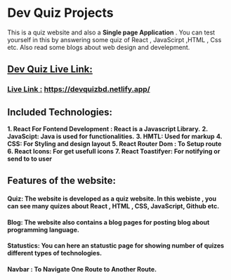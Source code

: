 # Dev Quiz Projects

This is a quiz website and also a **Single page Application** . You can test
yourself in this by answering some quiz of React , JavaScirpt ,HTML , Css etc.
Also read some blogs about web design and develepment.

## [Dev Quiz Live Link:](https://devquizbd.netlify.app/)

### [Live Link :](https://devquizbd.netlify.app/) https://devquizbd.netlify.app/

## Included Technologies:

**1. React For Fontend Development : React is a Javascript Library.** **2.
JavaScipt: Java is used for functionalities.** **3. HMTL: Used for markup** **4.
CSS: For Styling and design layout** **5. React Router Dom : To Setup route**
**6. React Icons: For get usefull icons** **7. React Toastifyer: For notifying
or send to to user**

## Features of the website:

#### Quiz: The website is developed as a quiz website. In this webiste , you can see many quizes about React , HTML , CSS, JavaScript, Github etc.

#### Blog: The website also contains a blog pages for posting blog about programming language.

#### Statustics: You can here an statustic page for showing number of quizes different types of technologies.

#### Navbar : To Navigate One Route to Another Route.
